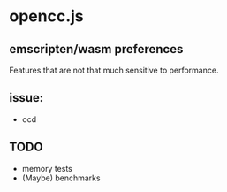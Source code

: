 # opencc.js

## emscripten/wasm preferences

Features that are not that much sensitive to performance.

## issue:
  - ocd

## TODO
  - memory tests
  - (Maybe) benchmarks

